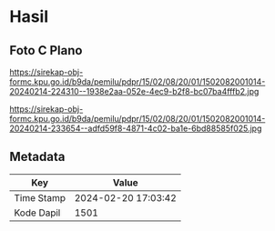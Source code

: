 # Hasil

## Foto C Plano

https://sirekap-obj-formc.kpu.go.id/b9da/pemilu/pdpr/15/02/08/20/01/1502082001014-20240214-224310--1938e2aa-052e-4ec9-b2f8-bc07ba4fffb2.jpg

https://sirekap-obj-formc.kpu.go.id/b9da/pemilu/pdpr/15/02/08/20/01/1502082001014-20240214-233654--adfd59f8-4871-4c02-ba1e-6bd88585f025.jpg


## Metadata

| Key        | Value               |
| ---------- | ------------------- |
| Time Stamp | 2024-02-20 17:03:42 |
| Kode Dapil | 1501                |



